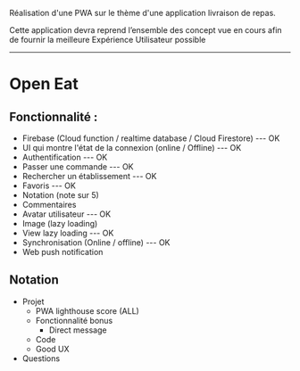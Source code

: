 Réalisation d'une PWA sur le thème d'une application livraison de repas.

Cette application devra reprend l’ensemble des concept vue en cours afin de fournir la meilleure Expérience Utilisateur possible

---

# Open Eat

## Fonctionnalité :

- Firebase (Cloud function / realtime database / Cloud Firestore) --- OK
- UI qui montre l'état de la connexion (online / Offline) --- OK
- Authentification --- OK
- Passer une commande --- OK
- Rechercher un établissement --- OK
- Favoris --- OK
- Notation (note sur 5)
- Commentaires
- Avatar utilisateur --- OK
- Image (lazy loading)
- View lazy loading --- OK
- Synchronisation (Online / offline) --- OK
- Web push notification

## Notation

- Projet
  - PWA lighthouse score (ALL)
  - Fonctionnalité bonus
    - Direct message
  - Code
  - Good UX
- Questions
